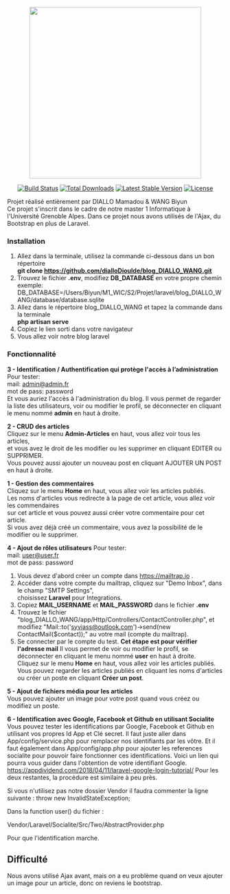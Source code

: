 <p align="center"><img src="https://res.cloudinary.com/dtfbvvkyp/image/upload/v1566331377/laravel-logolockup-cmyk-red.svg" width="400"></p>

<p align="center">
<a href="https://travis-ci.org/laravel/framework"><img src="https://travis-ci.org/laravel/framework.svg" alt="Build Status"></a>
<a href="https://packagist.org/packages/laravel/framework"><img src="https://poser.pugx.org/laravel/framework/d/total.svg" alt="Total Downloads"></a>
<a href="https://packagist.org/packages/laravel/framework"><img src="https://poser.pugx.org/laravel/framework/v/stable.svg" alt="Latest Stable Version"></a>
<a href="https://packagist.org/packages/laravel/framework"><img src="https://poser.pugx.org/laravel/framework/license.svg" alt="License"></a>
</p>
<div>Projet réalisé entièrement par DIALLO Mamadou & WANG Biyun </div>

<div>
    Ce projet s'inscrit dans le cadre de notre master 1 Informatique à l'Université Grenoble Alpes. Dans ce projet nous avons utilisés de l'Ajax, du Bootstrap  en plus de Laravel.
</div>

### Installation
1. Allez dans la terminale, utilisez la commande ci-dessous dans un bon répertoire  
**git clone https://github.com/dialloDioulde/blog_DIALLO_WANG.git**
2. Trouvez le fichier **.env**, modifiez **DB_DATABASE** en votre propre chemin  
exemple: DB_DATABASE=/Users/Biyun/M1_WIC/S2/Projet/laravel/blog_DIALLO_WANG/database/database.sqlite
3. Allez dans le répertoire blog_DIALLO_WANG et tapez la commande dans la terminale  
**php artisan serve**
4. Copiez le lien sorti dans votre navigateur
5. Vous allez voir notre blog laravel

### Fonctionnalité

**3 - Identification / Authentification qui protège l'accès à l’administration**  
Pour tester:  
mail: admin@admin.fr  
mot de pass: password  
Et vous auriez l'accès à l'administration du blog.
Il vous permet de regarder la liste des utilisateurs, voir ou modifier le profil, se déconnecter en cliquant le menu nommé **admin** en haut à droite.

**2 - CRUD des articles**  
Cliquez sur le menu **Admin-Articles** en haut, vous allez voir tous les articles,  
et vous avez le droit de les modifier ou les supprimer en cliquant EDITER ou SUPPRIMER.  
Vous pouvez aussi ajouter un nouveau post en cliquant AJOUTER UN POST en haut à droite.

**1 - Gestion des commentaires**  
Cliquez sur le menu **Home** en haut, vous allez voir les articles publiés.  
Les noms d'articles vous redirecte à la page de cet article, vous allez voir les commendaires  
sur cet article et vous pouvez aussi créer votre commentaire pour cet article.  
Si vous avez déjà créé un commentaire, vous avez la possibilité de le modifier ou le supprimer.  

**4 - Ajout de rôles utilisateurs**
Pour tester:  
mail: user@user.fr  
mot de pass: password  
1. Vous devez d'abord créer un compte dans https://mailtrap.io .
2. Accéder dans votre compte du mailtrap, cliquez sur "Demo Inbox", dans le champ "SMTP Settings",  
choisissez **Laravel** pour Integrations.
3. Copiez **MAIL_USERNAME** et **MAIL_PASSWORD** dans le fichier **.env** 
4. Trouvez le fichier "blog_DIALLO_WANG/app/Http/Controllers/ContactController.php", et modifiez 
"Mail::to('syviass@outlook.com')->send(new ContactMail($contact));" au votre mail (compte du mailtrap).
5. Se connecter par le compte du test.
**Cet étape est pour vérifier l'adresse mail**
Il vous permet de voir ou modifier le profil, se déconnecter en cliquant le menu nommé **user** en haut à droite.  
Cliquez sur le menu **Home** en haut, vous allez voir les articles publiés.  
Vous pouvez regarder les articles publiés en cliquant les noms d'articles ou créer un poste en cliquant **Créer un post**.

**5 - Ajout de fichiers média pour les articles**  
Vous pouvez ajouter un image pour votre post quand vous créez ou modifiez un poste.

**6 - Identification avec Google, Facebook et Github en utilisant Socialite**
Vous pouvez tester les identifications par Google, Facebook et Github en utilisant vos propres Id App et Clé secret. 
Il faut juste aller dans App/config/service.php pour remplacer nos identifiants par les vôtre. Et il faut également dans App/config/app.php pour ajouter les references socialite pour pouvoir faire fonctionner ces identifications. 
Voici un lien qui pourra vous guider dans l'obtention de votre identifiant Google. 
https://appdividend.com/2018/04/11/laravel-google-login-tutorial/
Pour les deux restantes, la procédure est similaire à peu près. 

Si vous n'utilisez pas notre dossier Vendor il faudra commenter la ligne suivante :
throw new InvalidStateException;

Dans la function user() du fichier :

Vendor/Laravel/Socialite/Src/Two/AbstractProvider.php

Pour que l'identification marche. 


## Difficulté
Nous avons utilisé Ajax avant, mais on a eu problème quand on veux ajouter un image pour un article, donc on reviens le bootstrap.
